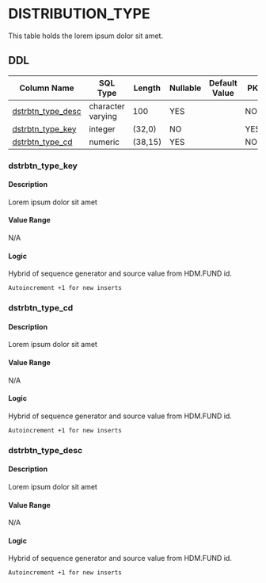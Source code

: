 # DISTRIBUTION_TYPE

This table holds the lorem ipsum dolor sit amet.
## DDL

|Column Name |SQL Type |Length |Nullable |Default Value |PK |
|---        |---     |---   |---   |--- |--- |
|[dstrbtn_type_desc](#dstrbtn_type_desc)|character varying|100|YES||NO
|[dstrbtn_type_key](#dstrbtn_type_key)|integer|(32,0)|NO||YES
|[dstrbtn_type_cd](#dstrbtn_type_cd)|numeric|(38,15)|YES||NO
### dstrbtn_type_key
#### Description

Lorem ipsum dolor sit amet

#### Value Range

N/A

#### Logic

Hybrid of sequence generator and source value from HDM.FUND id.

```
Autoincrement +1 for new inserts
```



### dstrbtn_type_cd
#### Description

Lorem ipsum dolor sit amet

#### Value Range

N/A

#### Logic

Hybrid of sequence generator and source value from HDM.FUND id.

```
Autoincrement +1 for new inserts
```



### dstrbtn_type_desc
#### Description

Lorem ipsum dolor sit amet

#### Value Range

N/A

#### Logic

Hybrid of sequence generator and source value from HDM.FUND id.

```
Autoincrement +1 for new inserts
```



